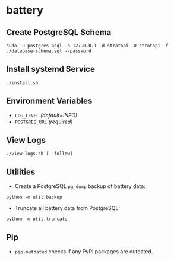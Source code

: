 # battery

## Create PostgreSQL Schema

```shell
sudo -u postgres psql -h 127.0.0.1 -d stratopi -U stratopi -f ./database-schema.sql --password
```

## Install systemd Service

```shell
./install.sh
```

## Environment Variables

- `LOG_LEVEL` _(default=INFO)_
- `POSTGRES_URL` _(required)_

## View Logs

```shell
./view-logs.sh [--follow]
```

## Utilities

- Create a PostgreSQL `pg_dump` backup of battery data:

```shell
python -m util.backup
```

- Truncate all battery data from PostgreSQL:

```shell
python -m util.truncate
```

## Pip

- `pip-outdated` checks if any PyPI packages are outdated.
